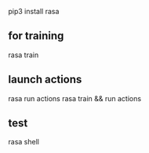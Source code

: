 pip3 install rasa 

## for training
rasa train 

## launch actions 
rasa run actions 
rasa train && run actions

## test
rasa shell
